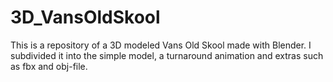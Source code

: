 # 3D_VansOldSkool
This is a repository of a 3D modeled Vans Old Skool made with Blender. I subdivided it into the simple model, a turnaround animation and extras such as fbx and obj-file.
